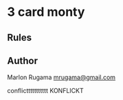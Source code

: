 
#  3 card monty

## Rules

## Author

Marlon Rugama
mrugama@gmail.com


conflicttttttttttt
KONFLICKT
